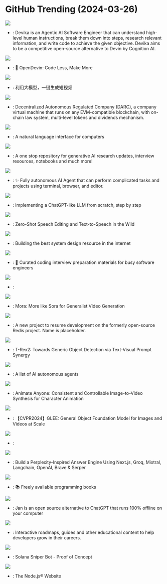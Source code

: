 # GitHub Trending (2024-03-26)

![](https://img.shields.io/badge/Python-New%202-green?style=flat-square&logo=appveyor)
- [](https://github.comundefined): Devika is an Agentic AI Software Engineer that can understand high-level human instructions, break them down into steps, research relevant information, and write code to achieve the given objective. Devika aims to be a competitive open-source alternative to Devin by Cognition AI.

![](https://img.shields.io/badge/Jupyter%20Notebook-New%201-green?style=flat-square&logo=appveyor)
- [](https://github.comundefined): 🐚 OpenDevin: Code Less, Make More

![](https://img.shields.io/badge/Python-New%20195-green?style=flat-square&logo=appveyor)
- [](https://github.comundefined): 利用大模型，一键生成短视频

![](https://img.shields.io/badge/TypeScript-New%20169-green?style=flat-square&logo=appveyor)
- [](https://github.comundefined): Decentralized Autonomous Regulated Company (DARC), a company virtual machine that runs on any EVM-compatible blockchain, with on-chain law system, multi-level tokens and dividends mechanism.

![](https://img.shields.io/badge/Python-New%20451-green?style=flat-square&logo=appveyor)
- [](https://github.comundefined): A natural language interface for computers

![](https://img.shields.io/badge/none-New%2059-green?style=flat-square&logo=appveyor)
- [](https://github.comundefined): A one stop repository for generative AI research updates, interview resources, notebooks and much more!

![](https://img.shields.io/badge/TypeScript-New%2039-green?style=flat-square&logo=appveyor)
- [](https://github.comundefined): ✨ Fully autonomous AI Agent that can perform complicated tasks and projects using terminal, browser, and editor.

![](https://img.shields.io/badge/Jupyter%20Notebook-New%20360-green?style=flat-square&logo=appveyor)
- [](https://github.comundefined): Implementing a ChatGPT-like LLM from scratch, step by step

![](https://img.shields.io/badge/Python-New%20266-green?style=flat-square&logo=appveyor)
- [](https://github.comundefined): Zero-Shot Speech Editing and Text-to-Speech in the Wild

![](https://img.shields.io/badge/none-New%2044-green?style=flat-square&logo=appveyor)
- [](https://github.comundefined): Building the best system design resource in the internet

![](https://img.shields.io/badge/TypeScript-New%20113-green?style=flat-square&logo=appveyor)
- [](https://github.comundefined): 💯 Curated coding interview preparation materials for busy software engineers

![](https://img.shields.io/badge/Shell-New%2069-green?style=flat-square&logo=appveyor)
- [](https://github.comundefined): 

![](https://img.shields.io/badge/Jupyter%20Notebook-New%20178-green?style=flat-square&logo=appveyor)
- [](https://github.comundefined): Mora: More like Sora for Generalist Video Generation

![](https://img.shields.io/badge/C-New%20120-green?style=flat-square&logo=appveyor)
- [](https://github.comundefined): A new project to resume development on the formerly open-source Redis project. Name is placeholder.

![](https://img.shields.io/badge/Python-New%2097-green?style=flat-square&logo=appveyor)
- [](https://github.comundefined): T-Rex2: Towards Generic Object Detection via Text-Visual Prompt Synergy

![](https://img.shields.io/badge/none-New%2092-green?style=flat-square&logo=appveyor)
- [](https://github.comundefined): A list of AI autonomous agents

![](https://img.shields.io/badge/none-New%2044-green?style=flat-square&logo=appveyor)
- [](https://github.comundefined): Animate Anyone: Consistent and Controllable Image-to-Video Synthesis for Character Animation

![](https://img.shields.io/badge/Python-New%2029-green?style=flat-square&logo=appveyor)
- [](https://github.comundefined): 【CVPR2024】GLEE: General Object Foundation Model for Images and Videos at Scale

![](https://img.shields.io/badge/Jupyter%20Notebook-New%20724-green?style=flat-square&logo=appveyor)
- [](https://github.comundefined): 

![](https://img.shields.io/badge/TypeScript-New%2072-green?style=flat-square&logo=appveyor)
- [](https://github.comundefined): Build a Perplexity-Inspired Answer Engine Using Next.js, Groq, Mixtral, Langchain, OpenAI, Brave & Serper

![](https://img.shields.io/badge/none-New%20132-green?style=flat-square&logo=appveyor)
- [](https://github.comundefined): 📚 Freely available programming books

![](https://img.shields.io/badge/TypeScript-New%20284-green?style=flat-square&logo=appveyor)
- [](https://github.comundefined): Jan is an open source alternative to ChatGPT that runs 100% offline on your computer

![](https://img.shields.io/badge/TypeScript-New%20161-green?style=flat-square&logo=appveyor)
- [](https://github.comundefined): Interactive roadmaps, guides and other educational content to help developers grow in their careers.

![](https://img.shields.io/badge/TypeScript-New%2036-green?style=flat-square&logo=appveyor)
- [](https://github.comundefined): Solana Sniper Bot - Proof of Concept

![](https://img.shields.io/badge/TypeScript-New%20228-green?style=flat-square&logo=appveyor)
- [](https://github.comundefined): The Node.js® Website

